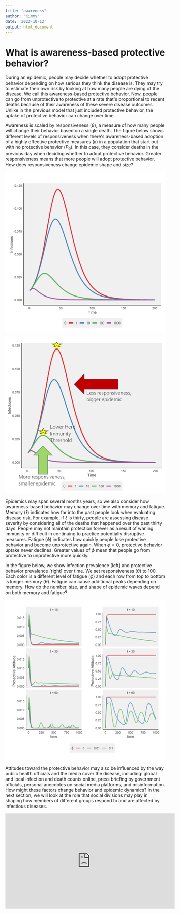 ```yaml
---
title: "awareness"
author: "Kimmy"
date: '2022-10-12'
output: html_document
---
```




# What is awareness-based protective behavior?

During an epidemic, people may decide whether to adopt protective behavior depending on how serious they think the disease is. They may try to estimate their own risk by looking at how many people are dying of the disease. We call this awareness-based protective behavior. Now, people can go from unprotective to protective at a rate that's proportional to recent deaths because of their awareness of these severe disease outcomes. Unlike in the previous model that just included protective behavior, the uptake of protective behavior can change over time.

Awareness is scaled by responsiveness ($\theta$), a measure of how many people will change their behavior based on a single death. The figure below shows different levels of responsiveness when there's awareness-based adoption of a highly effective protective measures ($\kappa$) in a population that start out with no protective behavior ($P_0$). In this case, they consider deaths in the previous day when deciding whether to adopt protective behavior. Greater responsiveness means that more people will adopt protective behavior. How does responsiveness change epidemic shape and size?

![plot of chunk theta](figure/theta-1.png)

![](images/response.png)

Epidemics may span several months years, so we also consider how awareness-based behavior may change over time with memory and fatigue. Memory ($\ell$) indicates how far into the past people look when evaluating disease risk. For example, if $\ell$ is thirty, people are assessing disease severity by considering all of the deaths that happened over the past thirty days. People may not maintain protection forever as a result of waning immunity or difficult in continuing to practice potentially disruptive measures. Fatigue ($\phi$) indicates how quickly people lose protective behavior and become unprotective again. When $\phi=0$, protective behavior uptake never declines. Greater values of $\phi$ mean that people go from protective to unprotective more quickly.

In the figure below, we show infection prevalence [left] and protective behavior prevalence [right] over time. We set responsiveness ($\theta$) to 100. Each color is a different level of fatigue ($\phi$) and each row from top to bottom is longer memory ($\theta$). Fatigue can cause additional peaks depending on memory. How do the number, size, and shape of epidemic waves depend on both memory and fatigue?

![plot of chunk ell-phi](figure/ell-phi-1.png)

Attitudes toward the protective behavior may also be influenced by the way public health officials and the media cover the disease, including: global and local infection and death counts online, press briefing by government officials, personal anecdotes on social media platforms, and misinformation. How might these factors change behavior and epidemic dynamics? In the next section, we will look at the role that social divisions may play in shaping how members of different groups respond to and are affected by infectious diseases.





<!--html_preserve--><div class="vembedr">
<div>
<iframe src="https://www.youtube.com/embed/FHXyU0f8Ywg" width="533" height="300" frameborder="0" allowfullscreen="" data-external="1"></iframe>
</div>
</div><!--/html_preserve-->
